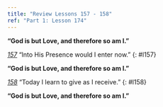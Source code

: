 ```yaml
---
title: "Review Lessons 157 - 158"
ref: "Part 1: Lesson 174"
---
```


**“God is but Love, and therefore so am I.”**

[*157*](/acim/workbook/l157/?r=1) “Into His Presence would I enter now.”
{: #l157}

**“God is but Love, and therefore so am I.”**

[*158*](/acim/workbook/l158/?r=1) “Today I learn to give as I receive.”
{: #l158}

**“God is but Love, and therefore so am I.”**

